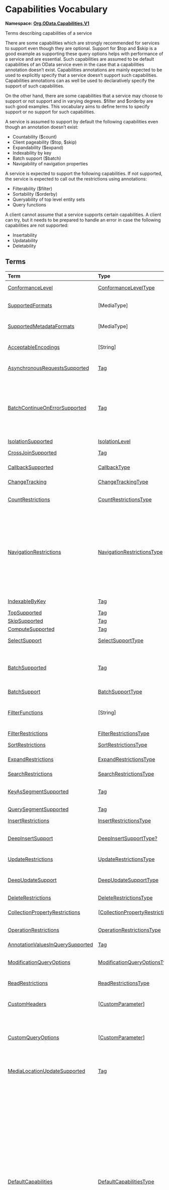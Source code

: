 # Capabilities Vocabulary
**Namespace: [Org.OData.Capabilities.V1](Org.OData.Capabilities.V1.xml)**

Terms describing capabilities of a service


There are some capabilities which are strongly recommended for services to support even
though they are optional. Support for $top and $skip is a good example as
supporting these query options helps with performance of a service and are essential. Such
capabilities are assumed to be default capabilities of an OData service even in
the case that a capabilities annotation doesn’t exist. Capabilities annotations are
mainly expected to be used to explicitly specify that a service doesn’t support such
capabilities. Capabilities annotations can as well be used to declaratively
specify the support of such capabilities.

On the other hand, there are some capabilities that a service may choose to support or
not support and in varying degrees. $filter and $orderby are such good examples.
This vocabulary aims to define terms to specify support or no support for such
capabilities.

A service is assumed to support by default the following capabilities even though an
annotation doesn’t exist:
- Countability ($count)
- Client pageability ($top, $skip)
- Expandability ($expand)
- Indexability by key
- Batch support ($batch)
- Navigability of navigation properties

A service is expected to support the following capabilities. If not supported, the
service is expected to call out the restrictions using annotations:
- Filterability ($filter)
- Sortability ($orderby)
- Queryability of top level entity sets
- Query functions

A client cannot assume that a service supports certain capabilities. A client can try, but
it needs to be prepared to handle an error in case the following capabilities are not
supported:
- Insertability
- Updatability
- Deletability
        


## Terms

Term|Type|Description
:---|:---|:----------
[ConformanceLevel](Org.OData.Capabilities.V1.xml#L115)|[ConformanceLevelType](#ConformanceLevelType)|<a name="ConformanceLevel"></a>The conformance level achieved by this service
[SupportedFormats](Org.OData.Capabilities.V1.xml#L132)|\[MediaType\]|<a name="SupportedFormats"></a>Media types of supported formats, including format parameters
[SupportedMetadataFormats](Org.OData.Capabilities.V1.xml#L137)|\[MediaType\]|<a name="SupportedMetadataFormats"></a>Media types of supported formats for $metadata, including format parameters
[AcceptableEncodings](Org.OData.Capabilities.V1.xml#L142)|\[String\]|<a name="AcceptableEncodings"></a>List of acceptable compression methods for ($batch) requests, e.g. gzip
[AsynchronousRequestsSupported](Org.OData.Capabilities.V1.xml#L148)|[Tag](Org.OData.Core.V1.md#Tag)|<a name="AsynchronousRequestsSupported"></a>Service supports the asynchronous request preference
[BatchContinueOnErrorSupported](Org.OData.Capabilities.V1.xml#L152)|[Tag](Org.OData.Core.V1.md#Tag)|<a name="BatchContinueOnErrorSupported"></a>Service supports the continue on error preference. Supports $batch requests. Services that apply the BatchContinueOnErrorSupported term should also specify the ContinueOnErrorSupported property from the BatchSupport term.
[IsolationSupported](Org.OData.Capabilities.V1.xml#L156)|[IsolationLevel](#IsolationLevel)|<a name="IsolationSupported"></a>Supported odata.isolation levels
[CrossJoinSupported](Org.OData.Capabilities.V1.xml#L165)|[Tag](Org.OData.Core.V1.md#Tag)|<a name="CrossJoinSupported"></a>Supports cross joins for the entity sets in this container
[CallbackSupported](Org.OData.Capabilities.V1.xml#L169)|[CallbackType](#CallbackType)|<a name="CallbackSupported"></a>Supports callbacks for the specified protocols
[ChangeTracking](Org.OData.Capabilities.V1.xml#L191)|[ChangeTrackingType](#ChangeTrackingType)|<a name="ChangeTracking"></a>Change tracking capabilities of this service or entity set
[CountRestrictions](Org.OData.Capabilities.V1.xml#L212)|[CountRestrictionsType](#CountRestrictionsType)|<a name="CountRestrictions"></a>Restrictions on /$count path suffix and $count=true system query option
[NavigationRestrictions](Org.OData.Capabilities.V1.xml#L230)|[NavigationRestrictionsType](#NavigationRestrictionsType)|<a name="NavigationRestrictions"></a>Restrictions on navigating properties according to OData URL conventions<br>Restrictions specified on an entity set are valid whether the request is directly to the entity set or through a navigation property bound to that entity set. Services can specify a different set of restrictions specific to a path, in which case the more specific restrictions take precedence.
[IndexableByKey](Org.OData.Capabilities.V1.xml#L321)|[Tag](Org.OData.Core.V1.md#Tag)|<a name="IndexableByKey"></a>Supports key values according to OData URL conventions
[TopSupported](Org.OData.Capabilities.V1.xml#L326)|[Tag](Org.OData.Core.V1.md#Tag)|<a name="TopSupported"></a>Supports $top
[SkipSupported](Org.OData.Capabilities.V1.xml#L331)|[Tag](Org.OData.Core.V1.md#Tag)|<a name="SkipSupported"></a>Supports $skip
[ComputeSupported](Org.OData.Capabilities.V1.xml#L336)|[Tag](Org.OData.Core.V1.md#Tag)|<a name="ComputeSupported"></a>Supports $compute
[SelectSupport](Org.OData.Capabilities.V1.xml#L341)|[SelectSupportType](#SelectSupportType)|<a name="SelectSupport"></a>Support for $select and nested query options within $select
[BatchSupported](Org.OData.Capabilities.V1.xml#L378)|[Tag](Org.OData.Core.V1.md#Tag)|<a name="BatchSupported"></a>Supports $batch requests. Services that apply the BatchSupported term should also apply the more comprehensive BatchSupport term.
[BatchSupport](Org.OData.Capabilities.V1.xml#L382)|[BatchSupportType](#BatchSupportType)|<a name="BatchSupport"></a>Batch Support for the service
[FilterFunctions](Org.OData.Capabilities.V1.xml#L428)|\[String\]|<a name="FilterFunctions"></a>List of functions and operators supported in filter expressions<br>If not specified, null, or empty, all functions and operators may be attempted.
[FilterRestrictions](Org.OData.Capabilities.V1.xml#L434)|[FilterRestrictionsType](#FilterRestrictionsType)|<a name="FilterRestrictions"></a>Restrictions on filter expressions
[SortRestrictions](Org.OData.Capabilities.V1.xml#L511)|[SortRestrictionsType](#SortRestrictionsType)|<a name="SortRestrictions"></a>Restrictions on orderby expressions
[ExpandRestrictions](Org.OData.Capabilities.V1.xml#L537)|[ExpandRestrictionsType](#ExpandRestrictionsType)|<a name="ExpandRestrictions"></a>Restrictions on expand expressions
[SearchRestrictions](Org.OData.Capabilities.V1.xml#L566)|[SearchRestrictionsType](#SearchRestrictionsType)|<a name="SearchRestrictions"></a>Restrictions on search expressions
[KeyAsSegmentSupported](Org.OData.Capabilities.V1.xml#L604)|[Tag](Org.OData.Core.V1.md#Tag)|<a name="KeyAsSegmentSupported"></a>Supports [key-as-segment convention](http://docs.oasis-open.org/odata/odata/v4.01/odata-v4.01-part2-url-conventions.html#sec_KeyasSegmentConvention) for addressing entities within a collection
[QuerySegmentSupported](Org.OData.Capabilities.V1.xml#L608)|[Tag](Org.OData.Core.V1.md#Tag)|<a name="QuerySegmentSupported"></a>Supports [passing query options in the request body](http://docs.oasis-open.org/odata/odata/v4.01/odata-v4.01-part2-url-conventions.html#sec_PassingQueryOptionsintheRequestBody)
[InsertRestrictions](Org.OData.Capabilities.V1.xml#L614)|[InsertRestrictionsType](#InsertRestrictionsType)|<a name="InsertRestrictions"></a>Restrictions on insert operations
[DeepInsertSupport](Org.OData.Capabilities.V1.xml#L693)|[DeepInsertSupportType?](#DeepInsertSupportType)|<a name="DeepInsertSupport"></a>Deep Insert Support of the annotated resource (the whole service, an entity set, or a collection-valued resource)
[UpdateRestrictions](Org.OData.Capabilities.V1.xml#L706)|[UpdateRestrictionsType](#UpdateRestrictionsType)|<a name="UpdateRestrictions"></a>Restrictions on update operations
[DeepUpdateSupport](Org.OData.Capabilities.V1.xml#L792)|[DeepUpdateSupportType](#DeepUpdateSupportType)|<a name="DeepUpdateSupport"></a>Deep Update Support of the annotated resource (the whole service, an entity set, or a collection-valued resource)
[DeleteRestrictions](Org.OData.Capabilities.V1.xml#L805)|[DeleteRestrictionsType](#DeleteRestrictionsType)|<a name="DeleteRestrictions"></a>Restrictions on delete operations
[CollectionPropertyRestrictions](Org.OData.Capabilities.V1.xml#L849)|\[[CollectionPropertyRestrictionsType](#CollectionPropertyRestrictionsType)\]|<a name="CollectionPropertyRestrictions"></a>Describes restrictions on operations applied to collection-valued structural properties
[OperationRestrictions](Org.OData.Capabilities.V1.xml#L890)|[OperationRestrictionsType](#OperationRestrictionsType)|<a name="OperationRestrictions"></a>Restrictions for function or action operation
[AnnotationValuesInQuerySupported](Org.OData.Capabilities.V1.xml#L910)|[Tag](Org.OData.Core.V1.md#Tag)|<a name="AnnotationValuesInQuerySupported"></a>Supports annotation values within system query options
[ModificationQueryOptions](Org.OData.Capabilities.V1.xml#L914)|[ModificationQueryOptionsType](#ModificationQueryOptionsType)|<a name="ModificationQueryOptions"></a>Support for query options with modification requests (insert, update, action invocation)
[ReadRestrictions](Org.OData.Capabilities.V1.xml#L938)|[ReadRestrictionsType](#ReadRestrictionsType)|<a name="ReadRestrictions"></a>Restrictions for retrieving a collection of entities, retrieving a singleton instance.
[CustomHeaders](Org.OData.Capabilities.V1.xml#L980)|\[[CustomParameter](#CustomParameter)\]|<a name="CustomHeaders"></a>Custom headers that are supported/required for the annotated resource ([Example](Org.OData.Capabilities.V1.xml#L982))
[CustomQueryOptions](Org.OData.Capabilities.V1.xml#L1006)|\[[CustomParameter](#CustomParameter)\]|<a name="CustomQueryOptions"></a>Custom query options that are supported/required for the annotated resource ([Example](Org.OData.Capabilities.V1.xml#L1009))<br>If the entity container is annotated, the query option is supported/required by all resources in that container.
[MediaLocationUpdateSupported](Org.OData.Capabilities.V1.xml#L1058)|[Tag](Org.OData.Core.V1.md#Tag)|<a name="MediaLocationUpdateSupported"></a>Stream property or media stream supports update of its media edit URL and/or media read URL
[DefaultCapabilities](Org.OData.Capabilities.V1.xml#L1063)|[DefaultCapabilitiesType](#DefaultCapabilitiesType)|<a name="DefaultCapabilities"></a>Default capability settings for all collection-valued resources in the container<br><p>Annotating a specific capability term, which is included as property in <code>DefaultCapabilitiesType</code>, for a specific collection-valued resource overrides the default capability with the specified properties using PATCH semantics:</p> <ul> <li>Primitive or collection-valued properties specified in the specific capability term replace the corresponding properties specified in <code>DefaultCapabilities</code></li> <li>Complex-valued properties specified in the specific capability term override the corresponding properties specified in <code>DefaultCapabilities</code> using PATCH semantics recursively</li> <li>Properties specified neither in the specific term nor in <code>DefaultCapabilities</code> have their default value</li> </ul> 

<a name="ConformanceLevelType"></a>
## [ConformanceLevelType](Org.OData.Capabilities.V1.xml#L118)


Member|Value|Description
:-----|----:|:----------
[Minimal](Org.OData.Capabilities.V1.xml#L119)|0|Minimal conformance level
[Intermediate](Org.OData.Capabilities.V1.xml#L122)|1|Intermediate conformance level
[Advanced](Org.OData.Capabilities.V1.xml#L125)|2|Advanced conformance level

<a name="IsolationLevel"></a>
## [IsolationLevel](Org.OData.Capabilities.V1.xml#L159)


Flag Member|Value|Description
:-----|----:|:----------
[Snapshot](Org.OData.Capabilities.V1.xml#L160)|1|All data returned for a request, including multiple requests within a batch or results retrieved across multiple pages, will be consistent as of a single point in time

<a name="CallbackType"></a>
## [CallbackType](Org.OData.Capabilities.V1.xml#L172)
A non-empty collection lists the full set of supported protocols. A empty collection means 'only HTTP is supported'

Property|Type|Description
:-------|:---|:----------
[CallbackProtocols](Org.OData.Capabilities.V1.xml#L173)|\[[CallbackProtocol](#CallbackProtocol)\]|List of supported callback protocols, e.g. `http` or `wss`

<a name="CallbackProtocol"></a>
## [CallbackProtocol](Org.OData.Capabilities.V1.xml#L178)


Property|Type|Description
:-------|:---|:----------
[Id](Org.OData.Capabilities.V1.xml#L179)|String?|Protocol Identifier
[UrlTemplate](Org.OData.Capabilities.V1.xml#L182)|String?|URL Template including parameters. Parameters are enclosed in curly braces {} as defined in RFC6570
[DocumentationUrl](Org.OData.Capabilities.V1.xml#L185)|URL?|Human readable description of the meaning of the URL Template parameters

<a name="ChangeTrackingBase"></a>
## [ChangeTrackingBase](Org.OData.Capabilities.V1.xml#L194)


**Derived Types:**
- [ChangeTrackingType](#ChangeTrackingType)

Property|Type|Description
:-------|:---|:----------
[Supported](Org.OData.Capabilities.V1.xml#L195)|Boolean|odata.track-changes preference is supported

<a name="ChangeTrackingType"></a>
## [ChangeTrackingType](Org.OData.Capabilities.V1.xml#L199): [ChangeTrackingBase](#ChangeTrackingBase)


Property|Type|Description
:-------|:---|:----------
[*Supported*](Org.OData.Capabilities.V1.xml#L195)|Boolean|odata.track-changes preference is supported
[FilterableProperties](Org.OData.Capabilities.V1.xml#L200)|\[PropertyPath\]|Change tracking supports filters on these properties<br>If no properties are specified or FilterableProperties is omitted, clients cannot assume support for filtering on any properties in combination with change tracking.
[ExpandableProperties](Org.OData.Capabilities.V1.xml#L204)|\[NavigationPropertyPath\]|Change tracking supports these properties expanded<br>If no properties are specified or ExpandableProperties is omitted, clients cannot assume support for expanding any properties in combination with change tracking.

<a name="CountRestrictionsBase"></a>
## [CountRestrictionsBase](Org.OData.Capabilities.V1.xml#L216)


**Derived Types:**
- [CountRestrictionsType](#CountRestrictionsType)

Property|Type|Description
:-------|:---|:----------
[Countable](Org.OData.Capabilities.V1.xml#L217)|Boolean|Instances can be counted in requests targeting a collection

<a name="CountRestrictionsType"></a>
## [CountRestrictionsType](Org.OData.Capabilities.V1.xml#L221): [CountRestrictionsBase](#CountRestrictionsBase)


Property|Type|Description
:-------|:---|:----------
[*Countable*](Org.OData.Capabilities.V1.xml#L217)|Boolean|Instances can be counted in requests targeting a collection
[NonCountableProperties](Org.OData.Capabilities.V1.xml#L222)|\[PropertyPath\]|Members of these collection properties cannot be counted
[NonCountableNavigationProperties](Org.OData.Capabilities.V1.xml#L225)|\[NavigationPropertyPath\]|Members of these navigation properties cannot be counted

<a name="NavigationRestrictionsType"></a>
## [NavigationRestrictionsType](Org.OData.Capabilities.V1.xml#L235)


Property|Type|Description
:-------|:---|:----------
[Navigability](Org.OData.Capabilities.V1.xml#L236)|[NavigationType?](#NavigationType)|Default navigability for all navigation properties of the annotation target. Individual navigation properties can override this value via `RestrictedProperties/Navigability`.
[RestrictedProperties](Org.OData.Capabilities.V1.xml#L239)|\[[NavigationPropertyRestriction](#NavigationPropertyRestriction)\]|List of navigation properties with restrictions

<a name="NavigationPropertyRestriction"></a>
## [NavigationPropertyRestriction](Org.OData.Capabilities.V1.xml#L243)


Using a property of `NavigationPropertyRestriction` in a [`NavigationRestrictions`](#NavigationRestrictions) annotation
          is discouraged in favor of using an annotation with the corresponding term from this vocabulary and a target path starting with a container and ending in the `NavigationProperty`,
          unless the favored alternative is impossible because a dynamic expression requires an instance path whose evaluation
          starts at the target of the `NavigationRestrictions` annotation. See [this example](../examples/Org.OData.Capabilities.V1.capabilities.md).

Property|Type|Description
:-------|:---|:----------
[NavigationProperty](Org.OData.Capabilities.V1.xml#L250)|NavigationPropertyPath|Navigation properties can be navigated<br>The target path of a [`NavigationRestrictions`](#NavigationRestrictions) annotation followed by this navigation property path addresses the resource to which the other properties of `NavigationPropertyRestriction` apply. Instance paths that occur in dynamic expressions are evaluated starting at the boundary between both paths, which must therefore be chosen accordingly.
[Navigability](Org.OData.Capabilities.V1.xml#L259)|[NavigationType?](#NavigationType)|Supported navigability of this navigation property
[FilterFunctions](Org.OData.Capabilities.V1.xml#L262)|\[String\]|List of functions and operators supported in filter expressions<br>If not specified, null, or empty, all functions and operators may be attempted.
[FilterRestrictions](Org.OData.Capabilities.V1.xml#L266)|[FilterRestrictionsType?](#FilterRestrictionsType)|Restrictions on filter expressions
[SearchRestrictions](Org.OData.Capabilities.V1.xml#L269)|[SearchRestrictionsType?](#SearchRestrictionsType)|Restrictions on search expressions
[SortRestrictions](Org.OData.Capabilities.V1.xml#L272)|[SortRestrictionsType?](#SortRestrictionsType)|Restrictions on orderby expressions
[TopSupported](Org.OData.Capabilities.V1.xml#L275)|Boolean|Supports $top
[SkipSupported](Org.OData.Capabilities.V1.xml#L278)|Boolean|Supports $skip
[SelectSupport](Org.OData.Capabilities.V1.xml#L281)|[SelectSupportType?](#SelectSupportType)|Support for $select
[IndexableByKey](Org.OData.Capabilities.V1.xml#L284)|Boolean|Supports key values according to OData URL conventions
[InsertRestrictions](Org.OData.Capabilities.V1.xml#L287)|[InsertRestrictionsType?](#InsertRestrictionsType)|Restrictions on insert operations
[DeepInsertSupport](Org.OData.Capabilities.V1.xml#L290)|[DeepInsertSupportType?](#DeepInsertSupportType)|Deep Insert Support of the annotated resource (the whole service, an entity set, or a collection-valued resource)
[UpdateRestrictions](Org.OData.Capabilities.V1.xml#L293)|[UpdateRestrictionsType?](#UpdateRestrictionsType)|Restrictions on update operations
[DeepUpdateSupport](Org.OData.Capabilities.V1.xml#L296)|[DeepUpdateSupportType?](#DeepUpdateSupportType)|Deep Update Support of the annotated resource (the whole service, an entity set, or a collection-valued resource)
[DeleteRestrictions](Org.OData.Capabilities.V1.xml#L299)|[DeleteRestrictionsType?](#DeleteRestrictionsType)|Restrictions on delete operations
[OptimisticConcurrencyControl](Org.OData.Capabilities.V1.xml#L302)|Boolean|Data modification (including insert) along this navigation property requires the use of ETags
[ReadRestrictions](Org.OData.Capabilities.V1.xml#L305)|[ReadRestrictionsType?](#ReadRestrictionsType)|Restrictions for retrieving entities

<a name="NavigationType"></a>
## [NavigationType](Org.OData.Capabilities.V1.xml#L309)


Member|Value|Description
:-----|----:|:----------
[Recursive](Org.OData.Capabilities.V1.xml#L310)|0|Navigation properties can be recursively navigated
[Single](Org.OData.Capabilities.V1.xml#L313)|1|Navigation properties can be navigated to a single level
[None](Org.OData.Capabilities.V1.xml#L316)|2|Navigation properties are not navigable

<a name="SelectSupportType"></a>
## [SelectSupportType](Org.OData.Capabilities.V1.xml#L345)


Property|Type|Description
:-------|:---|:----------
[Supported](Org.OData.Capabilities.V1.xml#L346)|Boolean|Supports $select
[InstanceAnnotationsSupported](Org.OData.Capabilities.V1.xml#L349)|Boolean|Supports instance annotations in $select list
[Expandable](Org.OData.Capabilities.V1.xml#L352)|Boolean|$expand within $select is supported
[Filterable](Org.OData.Capabilities.V1.xml#L355)|Boolean|$filter within $select is supported
[Searchable](Org.OData.Capabilities.V1.xml#L358)|Boolean|$search within $select is supported
[TopSupported](Org.OData.Capabilities.V1.xml#L361)|Boolean|$top within $select is supported
[SkipSupported](Org.OData.Capabilities.V1.xml#L364)|Boolean|$skip within $select is supported
[ComputeSupported](Org.OData.Capabilities.V1.xml#L367)|Boolean|$compute within $select is supported
[Countable](Org.OData.Capabilities.V1.xml#L370)|Boolean|$count within $select is supported
[Sortable](Org.OData.Capabilities.V1.xml#L373)|Boolean|$orderby within $select is supported

<a name="BatchSupportType"></a>
## [BatchSupportType](Org.OData.Capabilities.V1.xml#L385)


Property|Type|Description
:-------|:---|:----------
[Supported](Org.OData.Capabilities.V1.xml#L392)|Boolean|Service supports requests to $batch
[ContinueOnErrorSupported](Org.OData.Capabilities.V1.xml#L395)|Boolean|Service supports the continue on error preference
[ReferencesInRequestBodiesSupported](Org.OData.Capabilities.V1.xml#L398)|Boolean|Service supports Content-ID referencing in request bodies
[ReferencesAcrossChangeSetsSupported](Org.OData.Capabilities.V1.xml#L401)|Boolean|Service supports Content-ID referencing across change sets
[EtagReferencesSupported](Org.OData.Capabilities.V1.xml#L404)|Boolean|Service supports referencing Etags from previous requests
[RequestDependencyConditionsSupported](Org.OData.Capabilities.V1.xml#L407)|Boolean|Service supports the `if` member in JSON batch requests
[SupportedFormats](Org.OData.Capabilities.V1.xml#L410)|\[MediaType\]|Media types of supported formats for $batch<br>Allowed Values:<dl><dt>[multipart/mixed](Org.OData.Capabilities.V1.xml#L415)<dd>[Multipart Batch Format](http://docs.oasis-open.org/odata/odata/v4.01/cs01/part1-protocol/odata-v4.01-cs01-part1-protocol.html#sec_MultipartBatchFormat)<dt>[application/json](Org.OData.Capabilities.V1.xml#L419)<dd>[JSON Batch Format](http://docs.oasis-open.org/odata/odata-json-format/v4.01/cs01/odata-json-format-v4.01-cs01.html#sec_BatchRequestsandResponses)</dl>

**Applicable Annotation Terms:**

- [Description](Org.OData.Core.V1.md#Description)
- [LongDescription](Org.OData.Core.V1.md#LongDescription)

<a name="FilterRestrictionsBase"></a>
## [FilterRestrictionsBase](Org.OData.Capabilities.V1.xml#L438)


**Derived Types:**
- [FilterRestrictionsType](#FilterRestrictionsType)

Property|Type|Description
:-------|:---|:----------
[Filterable](Org.OData.Capabilities.V1.xml#L444)|Boolean|$filter is supported
[RequiresFilter](Org.OData.Capabilities.V1.xml#L447)|Boolean|$filter is required
[MaxLevels](Org.OData.Capabilities.V1.xml#L450)|Int32|The maximum number of levels (including recursion) that can be traversed in a filter expression. A value of -1 indicates there is no restriction.

**Applicable Annotation Terms:**

- [Description](Org.OData.Core.V1.md#Description)

<a name="FilterRestrictionsType"></a>
## [FilterRestrictionsType](Org.OData.Capabilities.V1.xml#L454): [FilterRestrictionsBase](#FilterRestrictionsBase)


Property|Type|Description
:-------|:---|:----------
[*Filterable*](Org.OData.Capabilities.V1.xml#L444)|Boolean|$filter is supported
[*RequiresFilter*](Org.OData.Capabilities.V1.xml#L447)|Boolean|$filter is required
[*MaxLevels*](Org.OData.Capabilities.V1.xml#L450)|Int32|The maximum number of levels (including recursion) that can be traversed in a filter expression. A value of -1 indicates there is no restriction.
[RequiredProperties](Org.OData.Capabilities.V1.xml#L455)|\[PropertyPath\]|These properties must be specified in the $filter clause (properties of derived types are not allowed here)
[NonFilterableProperties](Org.OData.Capabilities.V1.xml#L458)|\[PropertyPath\]|These structural properties cannot be used in filter expressions
[FilterExpressionRestrictions](Org.OData.Capabilities.V1.xml#L461)|\[[FilterExpressionRestrictionType](#FilterExpressionRestrictionType)\]|These properties only allow a subset of filter expressions. A valid filter expression for a single property can be enclosed in parentheses and combined by `and` with valid expressions for other properties.

**Applicable Annotation Terms:**

- [Description](Org.OData.Core.V1.md#Description)

<a name="FilterExpressionRestrictionType"></a>
## [FilterExpressionRestrictionType](Org.OData.Capabilities.V1.xml#L465)


Property|Type|Description
:-------|:---|:----------
[Property](Org.OData.Capabilities.V1.xml#L466)|PropertyPath?|Path to the restricted property
[AllowedExpressions](Org.OData.Capabilities.V1.xml#L469)|[FilterExpressionType?](#FilterExpressionType)|Allowed subset of expressions

<a name="FilterExpressionType"></a>
## [FilterExpressionType](Org.OData.Capabilities.V1.xml#L473)
**Type:** String



Allowed Value|Description
:------------|:----------
[SingleValue](Org.OData.Capabilities.V1.xml#L476)|Property can be used in a single `eq` clause
[MultiValue](Org.OData.Capabilities.V1.xml#L480)|Property can be used in multiple `eq` and `in` clauses, combined by `or` (which is logically equivalent to a single `in` clause)
[SingleRange](Org.OData.Capabilities.V1.xml#L484)|Property can be compared to a single closed, half-open, or open interval<br>The filter expression for this property consists of a single interval expression, which is either a single comparison of the property and a literal value with `eq`, `le`, `lt`, `ge`, or `gt`, or a pair of boundaries combined by `and`. The lower boundary is either `ge` or `gt`, the upper boundary either `le` or `lt`.
[MultiRange](Org.OData.Capabilities.V1.xml#L489)|Property can be compared to a union of one or more closed, half-open, or open intervals<br>The filter expression for this property consists of one or more interval expressions, combined by `or`. See SingleRange for the definition of an interval expression.<br> Alternatively the filter expression can consist of one or more `ne` expressions combined by `and`, which is roughly equivalent to the union of the complementing open intervals. Roughly equivalent because `null` is allowed as a right-side operand of an `ne` expression.
[SearchExpression](Org.OData.Capabilities.V1.xml#L498)|String property can be used as first operand in one or more `startswith`, `endswith`, and `contains` clauses, combined by `or`
[MultiRangeOrSearchExpression](Org.OData.Capabilities.V1.xml#L502)|Property can be compared to a union of zero or more closed, half-open, or open intervals plus zero or more simple string patterns<br>The filter expression for this property consists of one or more interval expressions or string comparison functions combined by `or`. See SingleRange for the definition of an interval expression. See SearchExpression for the allowed string comparison functions.

<a name="SortRestrictionsBase"></a>
## [SortRestrictionsBase](Org.OData.Capabilities.V1.xml#L515)


**Derived Types:**
- [SortRestrictionsType](#SortRestrictionsType)

Property|Type|Description
:-------|:---|:----------
[Sortable](Org.OData.Capabilities.V1.xml#L521)|Boolean|$orderby is supported

**Applicable Annotation Terms:**

- [Description](Org.OData.Core.V1.md#Description)

<a name="SortRestrictionsType"></a>
## [SortRestrictionsType](Org.OData.Capabilities.V1.xml#L525): [SortRestrictionsBase](#SortRestrictionsBase)


Property|Type|Description
:-------|:---|:----------
[*Sortable*](Org.OData.Capabilities.V1.xml#L521)|Boolean|$orderby is supported
[AscendingOnlyProperties](Org.OData.Capabilities.V1.xml#L526)|\[PropertyPath\]|These properties can only be used for sorting in Ascending order
[DescendingOnlyProperties](Org.OData.Capabilities.V1.xml#L529)|\[PropertyPath\]|These properties can only be used for sorting in Descending order
[NonSortableProperties](Org.OData.Capabilities.V1.xml#L532)|\[PropertyPath\]|These structural properties cannot be used in orderby expressions

**Applicable Annotation Terms:**

- [Description](Org.OData.Core.V1.md#Description)

<a name="ExpandRestrictionsBase"></a>
## [ExpandRestrictionsBase](Org.OData.Capabilities.V1.xml#L541)


**Derived Types:**
- [ExpandRestrictionsType](#ExpandRestrictionsType)

Property|Type|Description
:-------|:---|:----------
[Expandable](Org.OData.Capabilities.V1.xml#L547)|Boolean|$expand is supported
[StreamsExpandable](Org.OData.Capabilities.V1.xml#L550)|Boolean|$expand is supported for stream properties and media streams
[MaxLevels](Org.OData.Capabilities.V1.xml#L553)|Int32|The maximum number of levels that can be expanded in a expand expression. A value of -1 indicates there is no restriction.

**Applicable Annotation Terms:**

- [Description](Org.OData.Core.V1.md#Description)

<a name="ExpandRestrictionsType"></a>
## [ExpandRestrictionsType](Org.OData.Capabilities.V1.xml#L557): [ExpandRestrictionsBase](#ExpandRestrictionsBase)


Property|Type|Description
:-------|:---|:----------
[*Expandable*](Org.OData.Capabilities.V1.xml#L547)|Boolean|$expand is supported
[*StreamsExpandable*](Org.OData.Capabilities.V1.xml#L550)|Boolean|$expand is supported for stream properties and media streams
[*MaxLevels*](Org.OData.Capabilities.V1.xml#L553)|Int32|The maximum number of levels that can be expanded in a expand expression. A value of -1 indicates there is no restriction.
[NonExpandableProperties](Org.OData.Capabilities.V1.xml#L558)|\[NavigationPropertyPath\]|These properties cannot be used in expand expressions
[NonExpandableStreamProperties](Org.OData.Capabilities.V1.xml#L561)|\[PropertyPath\]|These stream properties cannot be used in expand expressions

**Applicable Annotation Terms:**

- [Description](Org.OData.Core.V1.md#Description)

<a name="SearchRestrictionsType"></a>
## [SearchRestrictionsType](Org.OData.Capabilities.V1.xml#L570)


Property|Type|Description
:-------|:---|:----------
[Searchable](Org.OData.Capabilities.V1.xml#L576)|Boolean|$search is supported
[UnsupportedExpressions](Org.OData.Capabilities.V1.xml#L579)|[SearchExpressions](#SearchExpressions)|Expressions not supported in $search

**Applicable Annotation Terms:**

- [Description](Org.OData.Core.V1.md#Description)

<a name="SearchExpressions"></a>
## [SearchExpressions](Org.OData.Capabilities.V1.xml#L583)


Flag Member|Value|Description
:-----|----:|:----------
[none](Org.OData.Capabilities.V1.xml#L584)|0|Single search term
[AND](Org.OData.Capabilities.V1.xml#L587)|1|Multiple search terms, optionally separated by `AND`
[OR](Org.OData.Capabilities.V1.xml#L590)|2|Multiple search terms separated by `OR`
[NOT](Org.OData.Capabilities.V1.xml#L593)|4|Search terms preceded by `NOT`
[phrase](Org.OData.Capabilities.V1.xml#L596)|8|Search phrases enclosed in double quotes
[group](Org.OData.Capabilities.V1.xml#L599)|16|Precedence grouping of search expressions with parentheses

<a name="InsertRestrictionsBase"></a>
## [InsertRestrictionsBase](Org.OData.Capabilities.V1.xml#L618)


**Derived Types:**
- [InsertRestrictionsType](#InsertRestrictionsType)

Property|Type|Description
:-------|:---|:----------
[Insertable](Org.OData.Capabilities.V1.xml#L619)|Boolean|Entities can be inserted
[MaxLevels](Org.OData.Capabilities.V1.xml#L622)|Int32|The maximum number of navigation properties that can be traversed when addressing the collection to insert into. A value of -1 indicates there is no restriction.
[TypecastSegmentSupported](Org.OData.Capabilities.V1.xml#L625)|Boolean|Entities of a specific derived type can be created by specifying a type-cast segment
[QueryOptions](Org.OData.Capabilities.V1.xml#L628)|[ModificationQueryOptionsType?](#ModificationQueryOptionsType)|Support for query options with insert requests
[CustomHeaders](Org.OData.Capabilities.V1.xml#L631)|\[[CustomParameter](#CustomParameter)\]|Supported or required custom headers
[CustomQueryOptions](Org.OData.Capabilities.V1.xml#L634)|\[[CustomParameter](#CustomParameter)\]|Supported or required custom query options
[Description](Org.OData.Capabilities.V1.xml#L637)|String?|A brief description of the request
[LongDescription](Org.OData.Capabilities.V1.xml#L641)|String?|A long description of the request
[ErrorResponses](Org.OData.Capabilities.V1.xml#L645)|\[[HttpResponse](#HttpResponse)\]|Possible error responses returned by the request.

<a name="InsertRestrictionsType"></a>
## [InsertRestrictionsType](Org.OData.Capabilities.V1.xml#L649): [InsertRestrictionsBase](#InsertRestrictionsBase)


Property|Type|Description
:-------|:---|:----------
[*Insertable*](Org.OData.Capabilities.V1.xml#L619)|Boolean|Entities can be inserted
[*MaxLevels*](Org.OData.Capabilities.V1.xml#L622)|Int32|The maximum number of navigation properties that can be traversed when addressing the collection to insert into. A value of -1 indicates there is no restriction.
[*TypecastSegmentSupported*](Org.OData.Capabilities.V1.xml#L625)|Boolean|Entities of a specific derived type can be created by specifying a type-cast segment
[*QueryOptions*](Org.OData.Capabilities.V1.xml#L628)|[ModificationQueryOptionsType?](#ModificationQueryOptionsType)|Support for query options with insert requests
[*CustomHeaders*](Org.OData.Capabilities.V1.xml#L631)|\[[CustomParameter](#CustomParameter)\]|Supported or required custom headers
[*CustomQueryOptions*](Org.OData.Capabilities.V1.xml#L634)|\[[CustomParameter](#CustomParameter)\]|Supported or required custom query options
[*Description*](Org.OData.Capabilities.V1.xml#L637)|String?|A brief description of the request
[*LongDescription*](Org.OData.Capabilities.V1.xml#L641)|String?|A long description of the request
[*ErrorResponses*](Org.OData.Capabilities.V1.xml#L645)|\[[HttpResponse](#HttpResponse)\]|Possible error responses returned by the request.
[NonInsertableProperties](Org.OData.Capabilities.V1.xml#L650)|\[PropertyPath\]|These structural properties cannot be specified on insert
[NonInsertableNavigationProperties](Org.OData.Capabilities.V1.xml#L653)|\[NavigationPropertyPath\]|These navigation properties do not allow deep inserts
[RequiredProperties](Org.OData.Capabilities.V1.xml#L656)|\[PropertyPath\]|These structural properties must be specified on insert
[Permissions](Org.OData.Capabilities.V1.xml#L659)|\[[PermissionType?](#PermissionType)\]|Required permissions. One of the specified sets of scopes is required to perform the insert.

<a name="PermissionType"></a>
## [PermissionType](Org.OData.Capabilities.V1.xml#L664)


Property|Type|Description
:-------|:---|:----------
[SchemeName](Org.OData.Capabilities.V1.xml#L665)|[SchemeName](Org.OData.Authorization.V1.md#SchemeName)|Authorization flow scheme name
[Scopes](Org.OData.Capabilities.V1.xml#L668)|\[[ScopeType](#ScopeType)\]|List of scopes that can provide access to the resource

<a name="ScopeType"></a>
## [ScopeType](Org.OData.Capabilities.V1.xml#L673)


Property|Type|Description
:-------|:---|:----------
[Scope](Org.OData.Capabilities.V1.xml#L674)|String|Name of the scope.
[RestrictedProperties](Org.OData.Capabilities.V1.xml#L677)|String?|Comma-separated string value of all properties that will be included or excluded when using the scope.<br>Possible string value identifiers when specifying properties are `*`, _PropertyName_, `-`_PropertyName_.<br>`*` denotes all properties are accessible.<br>`-`_PropertyName_ excludes that specific property.<br>_PropertyName_ explicitly provides access to the specific property.<br>The absence of `RestrictedProperties` denotes all properties are accessible using that scope.

<a name="DeepInsertSupportType"></a>
## [DeepInsertSupportType](Org.OData.Capabilities.V1.xml#L697)


Property|Type|Description
:-------|:---|:----------
[Supported](Org.OData.Capabilities.V1.xml#L698)|Boolean|Annotation target supports deep inserts
[ContentIDSupported](Org.OData.Capabilities.V1.xml#L701)|Boolean|Annotation target supports accepting and returning nested entities annotated with the `Core.ContentID` instance annotation.

<a name="UpdateRestrictionsBase"></a>
## [UpdateRestrictionsBase](Org.OData.Capabilities.V1.xml#L710)


**Derived Types:**
- [UpdateRestrictionsType](#UpdateRestrictionsType)

Property|Type|Description
:-------|:---|:----------
[Updatable](Org.OData.Capabilities.V1.xml#L711)|Boolean|Entities can be updated
[Upsertable](Org.OData.Capabilities.V1.xml#L714)|Boolean|Entities can be upserted
[DeltaUpdateSupported](Org.OData.Capabilities.V1.xml#L717)|Boolean|Entities can be inserted, updated, and deleted via a PATCH request with a delta payload
[UpdateMethod](Org.OData.Capabilities.V1.xml#L720)|[HttpMethod?](#HttpMethod)|Supported HTTP Methods (PUT or PATCH) for updating an entity. If null, PATCH SHOULD be supported and PUT MAY be supported.
[FilterSegmentSupported](Org.OData.Capabilities.V1.xml#L723)|Boolean|Members of collections can be updated via a PATCH request with a `/$filter(...)/$each` segment
[TypecastSegmentSupported](Org.OData.Capabilities.V1.xml#L726)|Boolean|Members of collections can be updated via a PATCH request with a type-cast segment and a `/$each` segment
[MaxLevels](Org.OData.Capabilities.V1.xml#L729)|Int32|The maximum number of navigation properties that can be traversed when addressing the collection or entity to update. A value of -1 indicates there is no restriction.
[Permissions](Org.OData.Capabilities.V1.xml#L732)|\[[PermissionType?](#PermissionType)\]|Required permissions. One of the specified sets of scopes is required to perform the update.
[QueryOptions](Org.OData.Capabilities.V1.xml#L735)|[ModificationQueryOptionsType?](#ModificationQueryOptionsType)|Support for query options with update requests
[CustomHeaders](Org.OData.Capabilities.V1.xml#L738)|\[[CustomParameter](#CustomParameter)\]|Supported or required custom headers
[CustomQueryOptions](Org.OData.Capabilities.V1.xml#L741)|\[[CustomParameter](#CustomParameter)\]|Supported or required custom query options
[Description](Org.OData.Capabilities.V1.xml#L744)|String?|A brief description of the request
[LongDescription](Org.OData.Capabilities.V1.xml#L748)|String?|A long description of the request
[ErrorResponses](Org.OData.Capabilities.V1.xml#L752)|\[[HttpResponse](#HttpResponse)\]|Possible error responses returned by the request.

<a name="UpdateRestrictionsType"></a>
## [UpdateRestrictionsType](Org.OData.Capabilities.V1.xml#L756): [UpdateRestrictionsBase](#UpdateRestrictionsBase)


Property|Type|Description
:-------|:---|:----------
[*Updatable*](Org.OData.Capabilities.V1.xml#L711)|Boolean|Entities can be updated
[*Upsertable*](Org.OData.Capabilities.V1.xml#L714)|Boolean|Entities can be upserted
[*DeltaUpdateSupported*](Org.OData.Capabilities.V1.xml#L717)|Boolean|Entities can be inserted, updated, and deleted via a PATCH request with a delta payload
[*UpdateMethod*](Org.OData.Capabilities.V1.xml#L720)|[HttpMethod?](#HttpMethod)|Supported HTTP Methods (PUT or PATCH) for updating an entity. If null, PATCH SHOULD be supported and PUT MAY be supported.
[*FilterSegmentSupported*](Org.OData.Capabilities.V1.xml#L723)|Boolean|Members of collections can be updated via a PATCH request with a `/$filter(...)/$each` segment
[*TypecastSegmentSupported*](Org.OData.Capabilities.V1.xml#L726)|Boolean|Members of collections can be updated via a PATCH request with a type-cast segment and a `/$each` segment
[*MaxLevels*](Org.OData.Capabilities.V1.xml#L729)|Int32|The maximum number of navigation properties that can be traversed when addressing the collection or entity to update. A value of -1 indicates there is no restriction.
[*Permissions*](Org.OData.Capabilities.V1.xml#L732)|\[[PermissionType?](#PermissionType)\]|Required permissions. One of the specified sets of scopes is required to perform the update.
[*QueryOptions*](Org.OData.Capabilities.V1.xml#L735)|[ModificationQueryOptionsType?](#ModificationQueryOptionsType)|Support for query options with update requests
[*CustomHeaders*](Org.OData.Capabilities.V1.xml#L738)|\[[CustomParameter](#CustomParameter)\]|Supported or required custom headers
[*CustomQueryOptions*](Org.OData.Capabilities.V1.xml#L741)|\[[CustomParameter](#CustomParameter)\]|Supported or required custom query options
[*Description*](Org.OData.Capabilities.V1.xml#L744)|String?|A brief description of the request
[*LongDescription*](Org.OData.Capabilities.V1.xml#L748)|String?|A long description of the request
[*ErrorResponses*](Org.OData.Capabilities.V1.xml#L752)|\[[HttpResponse](#HttpResponse)\]|Possible error responses returned by the request.
[NonUpdatableProperties](Org.OData.Capabilities.V1.xml#L757)|\[PropertyPath\]|These structural properties cannot be specified on update
[NonUpdatableNavigationProperties](Org.OData.Capabilities.V1.xml#L760)|\[NavigationPropertyPath\]|These navigation properties do not allow rebinding
[RequiredProperties](Org.OData.Capabilities.V1.xml#L763)|\[PropertyPath\]|These structural properties must be specified on update

<a name="HttpMethod"></a>
## [HttpMethod](Org.OData.Capabilities.V1.xml#L768)


Flag Member|Value|Description
:-----|----:|:----------
[GET](Org.OData.Capabilities.V1.xml#L769)|1|The HTTP GET Method
[PATCH](Org.OData.Capabilities.V1.xml#L772)|2|The HTTP PATCH Method
[PUT](Org.OData.Capabilities.V1.xml#L775)|4|The HTTP PUT Method
[POST](Org.OData.Capabilities.V1.xml#L778)|8|The HTTP POST Method
[DELETE](Org.OData.Capabilities.V1.xml#L781)|16|The HTTP DELETE Method
[OPTIONS](Org.OData.Capabilities.V1.xml#L784)|32|The HTTP OPTIONS Method
[HEAD](Org.OData.Capabilities.V1.xml#L787)|64|The HTTP HEAD Method

<a name="DeepUpdateSupportType"></a>
## [DeepUpdateSupportType](Org.OData.Capabilities.V1.xml#L796)


Property|Type|Description
:-------|:---|:----------
[Supported](Org.OData.Capabilities.V1.xml#L797)|Boolean|Annotation target supports deep updates
[ContentIDSupported](Org.OData.Capabilities.V1.xml#L800)|Boolean|Annotation target supports accepting and returning nested entities annotated with the `Core.ContentID` instance annotation.

<a name="DeleteRestrictionsBase"></a>
## [DeleteRestrictionsBase](Org.OData.Capabilities.V1.xml#L809)


**Derived Types:**
- [DeleteRestrictionsType](#DeleteRestrictionsType)

Property|Type|Description
:-------|:---|:----------
[Deletable](Org.OData.Capabilities.V1.xml#L810)|Boolean|Entities can be deleted
[MaxLevels](Org.OData.Capabilities.V1.xml#L813)|Int32|The maximum number of navigation properties that can be traversed when addressing the collection to delete from or the entity to delete. A value of -1 indicates there is no restriction.
[FilterSegmentSupported](Org.OData.Capabilities.V1.xml#L816)|Boolean|Members of collections can be deleted via a DELETE request with a `/$filter(...)/$each` segment
[TypecastSegmentSupported](Org.OData.Capabilities.V1.xml#L819)|Boolean|Members of collections can be deleted via a DELETE request with a type-cast segment and a `/$each` segment
[Permissions](Org.OData.Capabilities.V1.xml#L822)|\[[PermissionType?](#PermissionType)\]|Required permissions. One of the specified sets of scopes is required to perform the delete.
[CustomHeaders](Org.OData.Capabilities.V1.xml#L825)|\[[CustomParameter](#CustomParameter)\]|Supported or required custom headers
[CustomQueryOptions](Org.OData.Capabilities.V1.xml#L828)|\[[CustomParameter](#CustomParameter)\]|Supported or required custom query options
[Description](Org.OData.Capabilities.V1.xml#L831)|String?|A brief description of the request
[LongDescription](Org.OData.Capabilities.V1.xml#L835)|String?|A long description of the request
[ErrorResponses](Org.OData.Capabilities.V1.xml#L839)|\[[HttpResponse](#HttpResponse)\]|Possible error responses returned by the request.

<a name="DeleteRestrictionsType"></a>
## [DeleteRestrictionsType](Org.OData.Capabilities.V1.xml#L843): [DeleteRestrictionsBase](#DeleteRestrictionsBase)


Property|Type|Description
:-------|:---|:----------
[*Deletable*](Org.OData.Capabilities.V1.xml#L810)|Boolean|Entities can be deleted
[*MaxLevels*](Org.OData.Capabilities.V1.xml#L813)|Int32|The maximum number of navigation properties that can be traversed when addressing the collection to delete from or the entity to delete. A value of -1 indicates there is no restriction.
[*FilterSegmentSupported*](Org.OData.Capabilities.V1.xml#L816)|Boolean|Members of collections can be deleted via a DELETE request with a `/$filter(...)/$each` segment
[*TypecastSegmentSupported*](Org.OData.Capabilities.V1.xml#L819)|Boolean|Members of collections can be deleted via a DELETE request with a type-cast segment and a `/$each` segment
[*Permissions*](Org.OData.Capabilities.V1.xml#L822)|\[[PermissionType?](#PermissionType)\]|Required permissions. One of the specified sets of scopes is required to perform the delete.
[*CustomHeaders*](Org.OData.Capabilities.V1.xml#L825)|\[[CustomParameter](#CustomParameter)\]|Supported or required custom headers
[*CustomQueryOptions*](Org.OData.Capabilities.V1.xml#L828)|\[[CustomParameter](#CustomParameter)\]|Supported or required custom query options
[*Description*](Org.OData.Capabilities.V1.xml#L831)|String?|A brief description of the request
[*LongDescription*](Org.OData.Capabilities.V1.xml#L835)|String?|A long description of the request
[*ErrorResponses*](Org.OData.Capabilities.V1.xml#L839)|\[[HttpResponse](#HttpResponse)\]|Possible error responses returned by the request.
[NonDeletableNavigationProperties](Org.OData.Capabilities.V1.xml#L844)|\[NavigationPropertyPath\]|These navigation properties do not allow DeleteLink requests

<a name="CollectionPropertyRestrictionsType"></a>
## [CollectionPropertyRestrictionsType](Org.OData.Capabilities.V1.xml#L852)


Property|Type|Description
:-------|:---|:----------
[CollectionProperty](Org.OData.Capabilities.V1.xml#L853)|PropertyPath?|Restricted Collection-valued property
[FilterFunctions](Org.OData.Capabilities.V1.xml#L856)|\[String\]|List of functions and operators supported in filter expressions<br>If not specified, null, or empty, all functions and operators may be attempted.
[FilterRestrictions](Org.OData.Capabilities.V1.xml#L860)|[FilterRestrictionsType?](#FilterRestrictionsType)|Restrictions on filter expressions
[SearchRestrictions](Org.OData.Capabilities.V1.xml#L863)|[SearchRestrictionsType?](#SearchRestrictionsType)|Restrictions on search expressions
[SortRestrictions](Org.OData.Capabilities.V1.xml#L866)|[SortRestrictionsType?](#SortRestrictionsType)|Restrictions on orderby expressions
[TopSupported](Org.OData.Capabilities.V1.xml#L869)|Boolean|Supports $top
[SkipSupported](Org.OData.Capabilities.V1.xml#L872)|Boolean|Supports $skip
[SelectSupport](Org.OData.Capabilities.V1.xml#L875)|[SelectSupportType?](#SelectSupportType)|Support for $select
[Insertable](Org.OData.Capabilities.V1.xml#L878)|Boolean|Members can be inserted into this collection<br>If additionally annotated with [Core.PositionalInsert](Org.OData.Core.V1.md#PositionalInsert), members can be inserted at a specific position
[Updatable](Org.OData.Capabilities.V1.xml#L882)|Boolean|Members of this ordered collection can be updated by ordinal
[Deletable](Org.OData.Capabilities.V1.xml#L885)|Boolean|Members of this ordered collection can be deleted by ordinal

<a name="OperationRestrictionsType"></a>
## [OperationRestrictionsType](Org.OData.Capabilities.V1.xml#L893)


Property|Type|Description
:-------|:---|:----------
[FilterSegmentSupported](Org.OData.Capabilities.V1.xml#L894)|Boolean|Bound action or function can be invoked on a collection-valued binding parameter path with a `/$filter(...)` segment
[Permissions](Org.OData.Capabilities.V1.xml#L897)|\[[PermissionType?](#PermissionType)\]|Required permissions. One of the specified sets of scopes is required to invoke an action or function
[CustomHeaders](Org.OData.Capabilities.V1.xml#L900)|\[[CustomParameter](#CustomParameter)\]|Supported or required custom headers
[CustomQueryOptions](Org.OData.Capabilities.V1.xml#L903)|\[[CustomParameter](#CustomParameter)\]|Supported or required custom query options
[ErrorResponses](Org.OData.Capabilities.V1.xml#L906)|\[[HttpResponse](#HttpResponse)\]|Possible error responses returned by the request.

<a name="ModificationQueryOptionsType"></a>
## [ModificationQueryOptionsType](Org.OData.Capabilities.V1.xml#L917)


Property|Type|Description
:-------|:---|:----------
[ExpandSupported](Org.OData.Capabilities.V1.xml#L918)|Boolean|Supports $expand with modification requests
[SelectSupported](Org.OData.Capabilities.V1.xml#L921)|Boolean|Supports $select with modification requests
[ComputeSupported](Org.OData.Capabilities.V1.xml#L924)|Boolean|Supports $compute with modification requests
[FilterSupported](Org.OData.Capabilities.V1.xml#L927)|Boolean|Supports $filter with modification requests
[SearchSupported](Org.OData.Capabilities.V1.xml#L930)|Boolean|Supports $search with modification requests
[SortSupported](Org.OData.Capabilities.V1.xml#L933)|Boolean|Supports $orderby with modification requests

<a name="ReadRestrictionsBase"></a>
## [*ReadRestrictionsBase*](Org.OData.Capabilities.V1.xml#L942)


**Derived Types:**
- [ReadByKeyRestrictionsType](#ReadByKeyRestrictionsType)
- [ReadRestrictionsType](#ReadRestrictionsType)

Property|Type|Description
:-------|:---|:----------
[Readable](Org.OData.Capabilities.V1.xml#L943)|Boolean|Entities can be retrieved
[Permissions](Org.OData.Capabilities.V1.xml#L946)|\[[PermissionType?](#PermissionType)\]|Required permissions. One of the specified sets of scopes is required to read.
[CustomHeaders](Org.OData.Capabilities.V1.xml#L949)|\[[CustomParameter](#CustomParameter)\]|Supported or required custom headers
[CustomQueryOptions](Org.OData.Capabilities.V1.xml#L952)|\[[CustomParameter](#CustomParameter)\]|Supported or required custom query options
[Description](Org.OData.Capabilities.V1.xml#L955)|String?|A brief description of the request
[LongDescription](Org.OData.Capabilities.V1.xml#L959)|String?|A long description of the request
[ErrorResponses](Org.OData.Capabilities.V1.xml#L963)|\[[HttpResponse](#HttpResponse)\]|Possible error responses returned by the request.

<a name="ReadByKeyRestrictionsType"></a>
## [ReadByKeyRestrictionsType](Org.OData.Capabilities.V1.xml#L967): [ReadRestrictionsBase](#ReadRestrictionsBase)
Restrictions for retrieving an entity by key

Property|Type|Description
:-------|:---|:----------
[*Readable*](Org.OData.Capabilities.V1.xml#L943)|Boolean|Entities can be retrieved
[*Permissions*](Org.OData.Capabilities.V1.xml#L946)|\[[PermissionType?](#PermissionType)\]|Required permissions. One of the specified sets of scopes is required to read.
[*CustomHeaders*](Org.OData.Capabilities.V1.xml#L949)|\[[CustomParameter](#CustomParameter)\]|Supported or required custom headers
[*CustomQueryOptions*](Org.OData.Capabilities.V1.xml#L952)|\[[CustomParameter](#CustomParameter)\]|Supported or required custom query options
[*Description*](Org.OData.Capabilities.V1.xml#L955)|String?|A brief description of the request
[*LongDescription*](Org.OData.Capabilities.V1.xml#L959)|String?|A long description of the request
[*ErrorResponses*](Org.OData.Capabilities.V1.xml#L963)|\[[HttpResponse](#HttpResponse)\]|Possible error responses returned by the request.

<a name="ReadRestrictionsType"></a>
## [ReadRestrictionsType](Org.OData.Capabilities.V1.xml#L970): [ReadRestrictionsBase](#ReadRestrictionsBase)


Property|Type|Description
:-------|:---|:----------
[*Readable*](Org.OData.Capabilities.V1.xml#L943)|Boolean|Entities can be retrieved
[*Permissions*](Org.OData.Capabilities.V1.xml#L946)|\[[PermissionType?](#PermissionType)\]|Required permissions. One of the specified sets of scopes is required to read.
[*CustomHeaders*](Org.OData.Capabilities.V1.xml#L949)|\[[CustomParameter](#CustomParameter)\]|Supported or required custom headers
[*CustomQueryOptions*](Org.OData.Capabilities.V1.xml#L952)|\[[CustomParameter](#CustomParameter)\]|Supported or required custom query options
[*Description*](Org.OData.Capabilities.V1.xml#L955)|String?|A brief description of the request
[*LongDescription*](Org.OData.Capabilities.V1.xml#L959)|String?|A long description of the request
[*ErrorResponses*](Org.OData.Capabilities.V1.xml#L963)|\[[HttpResponse](#HttpResponse)\]|Possible error responses returned by the request.
[TypecastSegmentSupported](Org.OData.Capabilities.V1.xml#L971)|Boolean|Entities of a specific derived type can be read by specifying a type-cast segment
[ReadByKeyRestrictions](Org.OData.Capabilities.V1.xml#L974)|[ReadByKeyRestrictionsType?](#ReadByKeyRestrictionsType)|Restrictions for retrieving an entity by key<br>Only valid when applied to a collection. If a property of `ReadByKeyRestrictions` is not specified, the corresponding property value of `ReadRestrictions` applies.

<a name="CustomParameter"></a>
## [CustomParameter](Org.OData.Capabilities.V1.xml#L1037)
A custom parameter is either a header or a query option

The type of a custom parameter is always a string. Restrictions on the parameter values can be expressed by annotating the record expression describing the parameter with terms from the Validation vocabulary, e.g. Validation.Pattern or Validation.AllowedValues.

Property|Type|Description
:-------|:---|:----------
[Name](Org.OData.Capabilities.V1.xml#L1040)|String|Name of the custom parameter
[Description](Org.OData.Capabilities.V1.xml#L1043)|String?|Description of the custom parameter
[DocumentationURL](Org.OData.Capabilities.V1.xml#L1046)|URL?|URL of related documentation
[Required](Org.OData.Capabilities.V1.xml#L1050)|Boolean|true: parameter is required, false or not specified: parameter is optional
[ExampleValues](Org.OData.Capabilities.V1.xml#L1053)|\[[PrimitiveExampleValue](Org.OData.Core.V1.md#PrimitiveExampleValue)\]|Example values for the custom parameter

<a name="DefaultCapabilitiesType"></a>
## [DefaultCapabilitiesType](Org.OData.Capabilities.V1.xml#L1072)


Property|Type|Description
:-------|:---|:----------
[ChangeTracking](Org.OData.Capabilities.V1.xml#L1073)|[ChangeTrackingBase?](#ChangeTrackingBase)|Change tracking capabilities
[CountRestrictions](Org.OData.Capabilities.V1.xml#L1076)|[CountRestrictionsBase?](#CountRestrictionsBase)|Restrictions on /$count path suffix and $count=true system query option
[IndexableByKey](Org.OData.Capabilities.V1.xml#L1079)|[Tag?](Org.OData.Core.V1.md#Tag)|Supports key values according to OData URL conventions
[TopSupported](Org.OData.Capabilities.V1.xml#L1082)|[Tag?](Org.OData.Core.V1.md#Tag)|Supports $top
[SkipSupported](Org.OData.Capabilities.V1.xml#L1085)|[Tag?](Org.OData.Core.V1.md#Tag)|Supports $skip
[ComputeSupported](Org.OData.Capabilities.V1.xml#L1088)|[Tag?](Org.OData.Core.V1.md#Tag)|Supports $compute
[SelectSupport](Org.OData.Capabilities.V1.xml#L1091)|[SelectSupportType?](#SelectSupportType)|Support for $select and nested query options within $select
[FilterRestrictions](Org.OData.Capabilities.V1.xml#L1094)|[FilterRestrictionsBase?](#FilterRestrictionsBase)|Restrictions on filter expressions
[SortRestrictions](Org.OData.Capabilities.V1.xml#L1097)|[SortRestrictionsBase?](#SortRestrictionsBase)|Restrictions on orderby expressions
[ExpandRestrictions](Org.OData.Capabilities.V1.xml#L1100)|[ExpandRestrictionsBase?](#ExpandRestrictionsBase)|Restrictions on expand expressions
[SearchRestrictions](Org.OData.Capabilities.V1.xml#L1103)|[SearchRestrictionsType?](#SearchRestrictionsType)|Restrictions on search expressions
[InsertRestrictions](Org.OData.Capabilities.V1.xml#L1106)|[InsertRestrictionsBase?](#InsertRestrictionsBase)|Restrictions on insert operations
[UpdateRestrictions](Org.OData.Capabilities.V1.xml#L1109)|[UpdateRestrictionsBase?](#UpdateRestrictionsBase)|Restrictions on update operations
[DeleteRestrictions](Org.OData.Capabilities.V1.xml#L1112)|[DeleteRestrictionsBase?](#DeleteRestrictionsBase)|Restrictions on delete operations
[OperationRestrictions](Org.OData.Capabilities.V1.xml#L1115)|[OperationRestrictionsType?](#OperationRestrictionsType)|Restrictions for function or action operations
[ReadRestrictions](Org.OData.Capabilities.V1.xml#L1118)|[ReadRestrictionsType?](#ReadRestrictionsType)|Restrictions for retrieving a collection of entities, retrieving a singleton instance

<a name="HttpResponse"></a>
## [HttpResponse](Org.OData.Capabilities.V1.xml#L1123)


Property|Type|Description
:-------|:---|:----------
[StatusCode](Org.OData.Capabilities.V1.xml#L1124)|String|HTTP response status code, for example 400, 403, 501
[Description](Org.OData.Capabilities.V1.xml#L1127)|String|Human-readable description of the response
